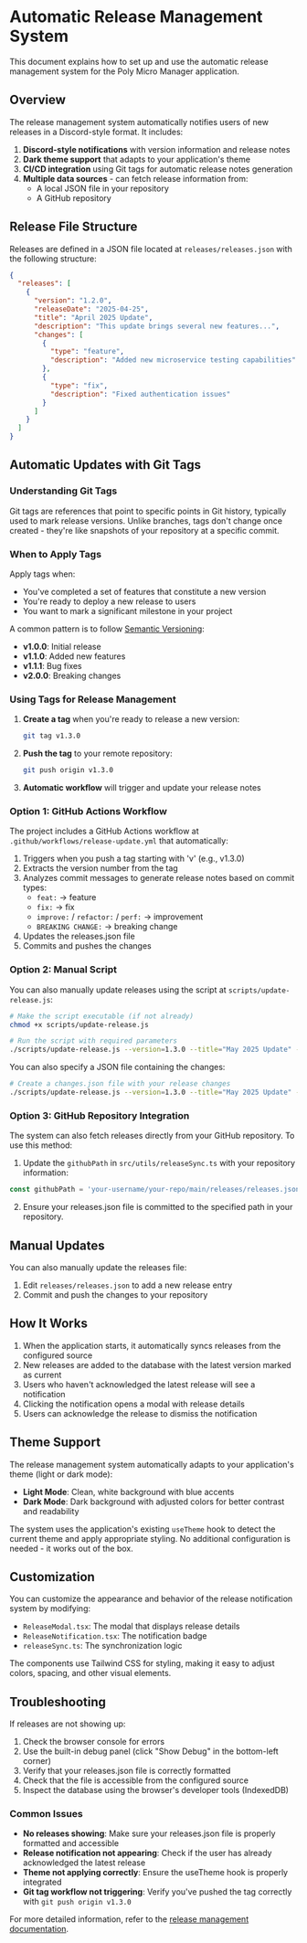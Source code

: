 # Automatic Release Management System

This document explains how to set up and use the automatic release management system for the Poly Micro Manager application.

## Overview

The release management system automatically notifies users of new releases in a Discord-style format. It includes:

1. **Discord-style notifications** with version information and release notes
2. **Dark theme support** that adapts to your application's theme
3. **CI/CD integration** using Git tags for automatic release notes generation
4. **Multiple data sources** - can fetch release information from:
   - A local JSON file in your repository
   - A GitHub repository

## Release File Structure

Releases are defined in a JSON file located at `releases/releases.json` with the following structure:

```json
{
  "releases": [
    {
      "version": "1.2.0",
      "releaseDate": "2025-04-25",
      "title": "April 2025 Update",
      "description": "This update brings several new features...",
      "changes": [
        {
          "type": "feature",
          "description": "Added new microservice testing capabilities"
        },
        {
          "type": "fix",
          "description": "Fixed authentication issues"
        }
      ]
    }
  ]
}
```

## Automatic Updates with Git Tags

### Understanding Git Tags

Git tags are references that point to specific points in Git history, typically used to mark release versions. Unlike branches, tags don't change once created - they're like snapshots of your repository at a specific commit.

### When to Apply Tags

Apply tags when:
- You've completed a set of features that constitute a new version
- You're ready to deploy a new release to users
- You want to mark a significant milestone in your project

A common pattern is to follow [Semantic Versioning](https://semver.org/):
- **v1.0.0**: Initial release
- **v1.1.0**: Added new features
- **v1.1.1**: Bug fixes
- **v2.0.0**: Breaking changes

### Using Tags for Release Management

1. **Create a tag** when you're ready to release a new version:
   ```bash
   git tag v1.3.0
   ```

2. **Push the tag** to your remote repository:
   ```bash
   git push origin v1.3.0
   ```

3. **Automatic workflow** will trigger and update your release notes

### Option 1: GitHub Actions Workflow

The project includes a GitHub Actions workflow at `.github/workflows/release-update.yml` that automatically:

1. Triggers when you push a tag starting with 'v' (e.g., v1.3.0)
2. Extracts the version number from the tag
3. Analyzes commit messages to generate release notes based on commit types:
   - `feat:` → feature
   - `fix:` → fix
   - `improve:` / `refactor:` / `perf:` → improvement
   - `BREAKING CHANGE:` → breaking change
4. Updates the releases.json file
5. Commits and pushes the changes

### Option 2: Manual Script

You can also manually update releases using the script at `scripts/update-release.js`:

```bash
# Make the script executable (if not already)
chmod +x scripts/update-release.js

# Run the script with required parameters
./scripts/update-release.js --version=1.3.0 --title="May 2025 Update" --description="This update includes new features and improvements"
```

You can also specify a JSON file containing the changes:

```bash
# Create a changes.json file with your release changes
./scripts/update-release.js --version=1.3.0 --title="May 2025 Update" --changes=./changes.json
```

### Option 3: GitHub Repository Integration

The system can also fetch releases directly from your GitHub repository. To use this method:

1. Update the `githubPath` in `src/utils/releaseSync.ts` with your repository information:

```typescript
const githubPath = 'your-username/your-repo/main/releases/releases.json';
```

2. Ensure your releases.json file is committed to the specified path in your repository.

## Manual Updates

You can also manually update the releases file:

1. Edit `releases/releases.json` to add a new release entry
2. Commit and push the changes to your repository

## How It Works

1. When the application starts, it automatically syncs releases from the configured source
2. New releases are added to the database with the latest version marked as current
3. Users who haven't acknowledged the latest release will see a notification
4. Clicking the notification opens a modal with release details
5. Users can acknowledge the release to dismiss the notification

## Theme Support

The release management system automatically adapts to your application's theme (light or dark mode):

- **Light Mode**: Clean, white background with blue accents
- **Dark Mode**: Dark background with adjusted colors for better contrast and readability

The system uses the application's existing `useTheme` hook to detect the current theme and apply appropriate styling. No additional configuration is needed - it works out of the box.

## Customization

You can customize the appearance and behavior of the release notification system by modifying:

- `ReleaseModal.tsx`: The modal that displays release details
- `ReleaseNotification.tsx`: The notification badge
- `releaseSync.ts`: The synchronization logic

The components use Tailwind CSS for styling, making it easy to adjust colors, spacing, and other visual elements.

## Troubleshooting

If releases are not showing up:

1. Check the browser console for errors
2. Use the built-in debug panel (click "Show Debug" in the bottom-left corner)
3. Verify that your releases.json file is correctly formatted
4. Check that the file is accessible from the configured source
5. Inspect the database using the browser's developer tools (IndexedDB)

### Common Issues

- **No releases showing**: Make sure your releases.json file is properly formatted and accessible
- **Release notification not appearing**: Check if the user has already acknowledged the latest release
- **Theme not applying correctly**: Ensure the useTheme hook is properly integrated
- **Git tag workflow not triggering**: Verify you've pushed the tag correctly with `git push origin v1.3.0`

For more detailed information, refer to the [release management documentation](./docs/release-management.md).
